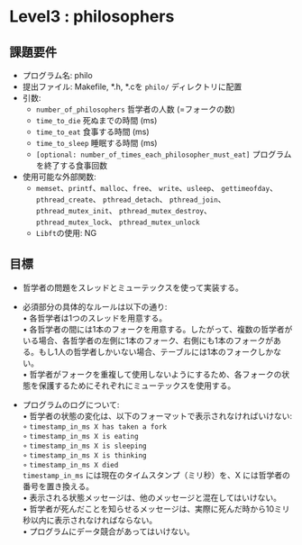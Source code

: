 # Level3 : philosophers
## 課題要件
- プログラム名: philo
- 提出ファイル: Makefile, *.h, *.cを `philo/` ディレクトリに配置 
- 引数:  
    - `number_of_philosophers`  哲学者の人数 (=フォークの数)
    - `time_to_die`  死ぬまでの時間 (ms)
    - `time_to_eat`  食事する時間 (ms)
    - `time_to_sleep`  睡眠する時間 (ms)
    - `[optional: number_of_times_each_philosopher_must_eat]` プログラムを終了する食事回数
- 使用可能な外部関数:  
    - `memset`、`printf`、`malloc`、`free`、
    `write`、`usleep`、
    `gettimeofday`、
    `pthread_create`、
    `pthread_detach`、
    `pthread_join`、
    `pthread_mutex_init`、
    `pthread_mutex_destroy`、
    `pthread_mutex_lock`、
    `pthread_mutex_unlock`
    - `Libft`の使用: NG

## 目標
- 哲学者の問題をスレッドとミューテックスを使って実装する。
- 必須部分の具体的なルールは以下の通り:  
• 各哲学者は1つのスレッドを用意する。  
• 各哲学者の間には1本のフォークを用意する。したがって、複数の哲学者がいる場合、各哲学者の左側に1本のフォーク、右側にも1本のフォークがある。もし1人の哲学者しかいない場合、テーブルには1本のフォークしかない。  
• 哲学者がフォークを重複して使用しないようにするため、各フォークの状態を保護するためにそれぞれにミューテックスを使用する。

- プログラムのログについて:  
• 哲学者の状態の変化は、以下のフォーマットで表示されなければいけない:  
◦ `timestamp_in_ms X has taken a fork`  
◦ `timestamp_in_ms X is eating`  
◦ `timestamp_in_ms X is sleeping`  
◦ `timestamp_in_ms X is thinking`  
◦ `timestamp_in_ms X died`  
`timestamp_in_ms` には現在のタイムスタンプ（ミリ秒）を、X には哲学者の番号を置き換える。  
• 表示される状態メッセージは、他のメッセージと混在してはいけない。  
• 哲学者が死んだことを知らせるメッセージは、実際に死んだ時から10ミリ秒以内に表示されなければならない。  
• プログラムにデータ競合があってはいけない。





